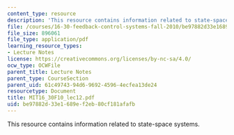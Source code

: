 ```yaml
---
content_type: resource
description: 'This resource contains information related to state-space systems. '
file: /courses/16-30-feedback-control-systems-fall-2010/be97882d33e1689ef2eb80cf181afafb_MIT16_30F10_lec12.pdf
file_size: 896061
file_type: application/pdf
learning_resource_types:
- Lecture Notes
license: https://creativecommons.org/licenses/by-nc-sa/4.0/
ocw_type: OCWFile
parent_title: Lecture Notes
parent_type: CourseSection
parent_uid: 61c49743-94d6-9692-4596-4ecfea13de24
resourcetype: Document
title: MIT16_30F10_lec12.pdf
uid: be97882d-33e1-689e-f2eb-80cf181afafb
---
```

This resource contains information related to state-space systems. 